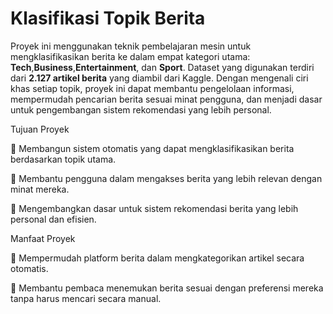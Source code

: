 # Klasifikasi Topik Berita

Proyek ini menggunakan teknik pembelajaran mesin untuk mengklasifikasikan berita ke dalam empat kategori utama: **Tech**,**Business**,**Entertainment**, dan **Sport**. Dataset yang digunakan terdiri dari **2.127 artikel berita** yang diambil dari Kaggle. Dengan mengenali ciri khas setiap topik, proyek ini dapat membantu pengelolaan informasi, mempermudah pencarian berita sesuai minat pengguna, dan menjadi dasar untuk pengembangan sistem rekomendasi yang lebih personal.

Tujuan Proyek

🔹 Membangun sistem otomatis yang dapat mengklasifikasikan berita berdasarkan topik utama.

🔹 Membantu pengguna dalam mengakses berita yang lebih relevan dengan minat mereka.

🔹 Mengembangkan dasar untuk sistem rekomendasi berita yang lebih personal dan efisien.

Manfaat Proyek

🔸 Mempermudah platform berita dalam mengkategorikan artikel secara otomatis.

🔸 Membantu pembaca menemukan berita sesuai dengan preferensi mereka tanpa harus mencari secara manual.
